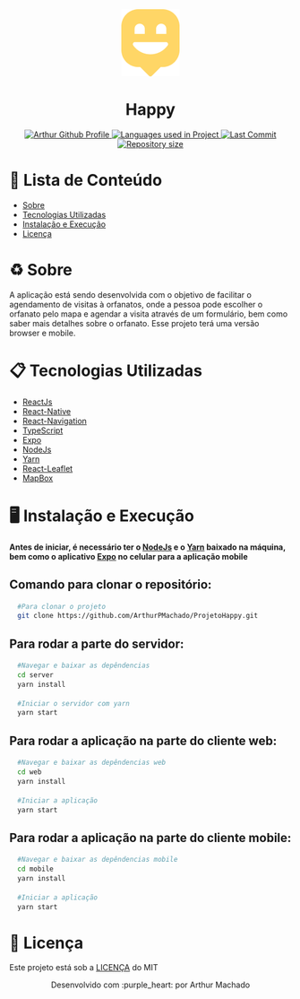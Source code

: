 <div align="center">
  <img src=".github/HappyIcon.png">
</div>

<h1 align="center">
  Happy
</h1>

<p align="center">
  <a href="https://github.com/ArthurPMachado">
    <img alt="Arthur Github Profile" src="https://img.shields.io/badge/Author-Arthur-%238C32FF?style=flat-square">
  </a>
  
  <a href="#">
    <img alt="Languages used in Project" src="https://img.shields.io/github/languages/count/ArthurPMachado/ProjetoHappy?color=%238C32FF&label=Languages&style=flat-square">
  </a>
  
  <a href="https://github.com/ArthurPMachado/ProjetoProffy/commits/master">
    <img alt="Last Commit" src="https://img.shields.io/github/last-commit/ArthurPMachado/Projetohappy?color=%238C32FF&label=Last%20Commit&style=flat-square">
  </a>
  
  <a href="#">
    <img alt="Repository size" src="https://img.shields.io/github/repo-size/ArthurPMachado/Projetohappy?color=%238C32FF&style=flat-square">
  </a>
  
</p>

# :pushpin: Lista de Conteúdo 
* [Sobre](#recycle-sobre)
* [Tecnologias Utilizadas](#clipboard-tecnologias-utilizadas)
* [Instalação e Execução](#desktop_computer-instalação-e-execução)
* [Licença](#scroll-licença)

# :recycle: Sobre
A aplicação está sendo desenvolvida com o objetivo de facilitar o agendamento de visitas à orfanatos, onde a pessoa pode escolher o orfanato pelo mapa e agendar a visita através de um formulário, bem como saber mais detalhes sobre o orfanato. Esse projeto terá uma versão browser e mobile. 

# :clipboard: Tecnologias Utilizadas
* [ReactJs](https://reactjs.org/)
* [React-Native](https://reactnative.dev/)
* [React-Navigation](https://reactnavigation.org/)
* [TypeScript](https://www.typescriptlang.org/)
* [Expo](https://expo.io/)
* [NodeJs](https://nodejs.org/en/)
* [Yarn](https://yarnpkg.com/)
* [React-Leaflet](https://react-leaflet.js.org/)
* [MapBox](https://www.mapbox.com/)

# :desktop_computer: Instalação e Execução
**Antes de iniciar, é necessário ter o [NodeJs](https://nodejs.org/en/) e o [Yarn](https://yarnpkg.com/) baixado na máquina, bem como o aplicativo [Expo](https://expo.io/) no celular para a aplicação mobile**

## Comando para clonar o repositório: 
```bash
  #Para clonar o projeto
  git clone https://github.com/ArthurPMachado/ProjetoHappy.git
```
## Para rodar a parte do servidor:
```bash
  #Navegar e baixar as depêndencias
  cd server
  yarn install

  #Iniciar o servidor com yarn
  yarn start
```

## Para rodar a aplicação na parte do cliente web:
```bash
  #Navegar e baixar as depêndencias web
  cd web
  yarn install
  
  #Iniciar a aplicação
  yarn start
```
## Para rodar a aplicação na parte do cliente mobile:
```bash
  #Navegar e baixar as depêndencias mobile
  cd mobile
  yarn install
  
  #Iniciar a aplicação
  yarn start
```

# :scroll: Licença
Este projeto está sob a [LICENÇA](https://opensource.org/licenses/MIT) do MIT

<p align="center">Desenvolvido com :purple_heart: por Arthur Machado<p>
